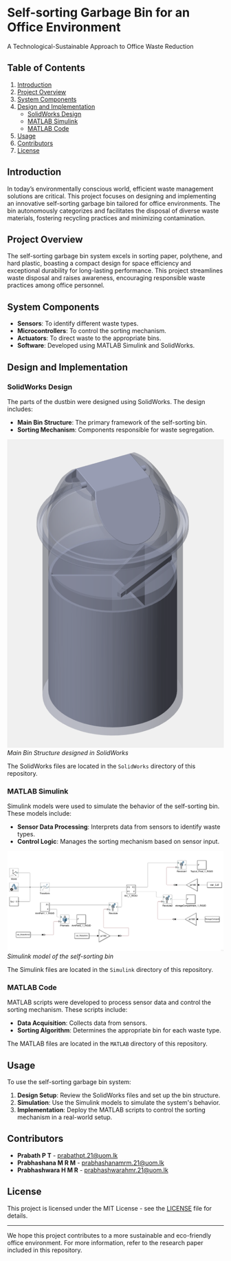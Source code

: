 # Self-sorting Garbage Bin for an Office Environment

A Technological-Sustainable Approach to Office Waste Reduction

## Table of Contents
1. [Introduction](#introduction)
2. [Project Overview](#project-overview)
3. [System Components](#system-components)
4. [Design and Implementation](#design-and-implementation)
   - [SolidWorks Design](#solidworks-design)
   - [MATLAB Simulink](#matlab-simulink)
   - [MATLAB Code](#matlab-code)
5. [Usage](#usage)
6. [Contributors](#contributors)
7. [License](#license)

## Introduction
In today’s environmentally conscious world, efficient waste management solutions are critical. This project focuses on designing and implementing an innovative self-sorting garbage bin tailored for office environments. The bin autonomously categorizes and facilitates the disposal of diverse waste materials, fostering recycling practices and minimizing contamination.

## Project Overview
The self-sorting garbage bin system excels in sorting paper, polythene, and hard plastic, boasting a compact design for space efficiency and exceptional durability for long-lasting performance. This project streamlines waste disposal and raises awareness, encouraging responsible waste practices among office personnel.

## System Components
- **Sensors**: To identify different waste types.
- **Microcontrollers**: To control the sorting mechanism.
- **Actuators**: To direct waste to the appropriate bins.
- **Software**: Developed using MATLAB Simulink and SolidWorks.

## Design and Implementation
### SolidWorks Design
The parts of the dustbin were designed using SolidWorks. The design includes:
- **Main Bin Structure**: The primary framework of the self-sorting bin.
- **Sorting Mechanism**: Components responsible for waste segregation.

![Main Bin Structure](Images/main_bin_structure.png)
*Main Bin Structure designed in SolidWorks*

The SolidWorks files are located in the `SolidWorks` directory of this repository.

### MATLAB Simulink
Simulink models were used to simulate the behavior of the self-sorting bin. These models include:
- **Sensor Data Processing**: Interprets data from sensors to identify waste types.
- **Control Logic**: Manages the sorting mechanism based on sensor input.

![Simulink Model](Images/simulink_model.png)
*Simulink model of the self-sorting bin*

The Simulink files are located in the `Simulink` directory of this repository.

### MATLAB Code
MATLAB scripts were developed to process sensor data and control the sorting mechanism. These scripts include:
- **Data Acquisition**: Collects data from sensors.
- **Sorting Algorithm**: Determines the appropriate bin for each waste type.

The MATLAB files are located in the `MATLAB` directory of this repository.

## Usage
To use the self-sorting garbage bin system:
1. **Design Setup**: Review the SolidWorks files and set up the bin structure.
2. **Simulation**: Use the Simulink models to simulate the system's behavior.
3. **Implementation**: Deploy the MATLAB scripts to control the sorting mechanism in a real-world setup.

## Contributors
- **Prabath P T** - [prabathpt.21@uom.lk](mailto:prabathpt.21@uom.lk)
- **Prabhashana M R M** - [prabhashanamrm.21@uom.lk](mailto:prabhashanamrm.21@uom.lk)
- **Prabhashwara H M R** - [prabhashwarahmr.21@uom.lk](mailto:prabhashwarahmr.21@uom.lk)

## License
This project is licensed under the MIT License - see the [LICENSE](LICENSE) file for details.

---

We hope this project contributes to a more sustainable and eco-friendly office environment. For more information, refer to the research paper included in this repository.
